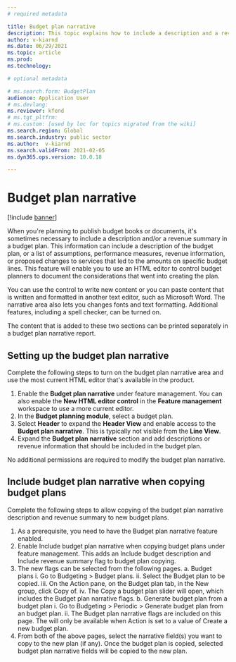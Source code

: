 ```yaml
---
# required metadata

title: Budget plan narrative
description: This topic explains how to include a description and a revenue summary in a budget plan. 
author: v-kiarnd
ms.date: 06/29/2021
ms.topic: article
ms.prod: 
ms.technology: 

# optional metadata

# ms.search.form: BudgetPlan
audience: Application User
# ms.devlang: 
ms.reviewer: kfend
# ms.tgt_pltfrm: 
# ms.custom: [used by loc for topics migrated from the wiki]
ms.search.region: Global
ms.search.industry: public sector
ms.author:  v-kiarnd
ms.search.validFrom: 2021-02-05
ms.dyn365.ops.version: 10.0.18

---
```


# Budget plan narrative

[!include [banner](../includes/banner.md)]

When you're planning to publish budget books or documents, it's sometimes necessary to include a description and/or a revenue summary in a budget plan. This information can include a description of the budget plan, or a list of assumptions, performance measures, revenue information, or proposed changes to services that led to the amounts on specific budget lines. This feature will enable you to use an HTML editor to control budget planners to document the considerations that went into creating the plan.

You can use the control to write new content or you can paste content that is written and formatted in another text editor, such as Microsoft Word. The narrative area also lets you changes fonts and text formatting. Additional features, including a spell checker, can be turned on.
 
The content that is added to these two sections can be printed separately in a budget plan narrative report.
 
## Setting up the budget plan narrative
Complete the following steps to turn on the budget plan narrative area and use the most current HTML editor that's available in the product.
1.	Enable the **Budget plan narrative** under feature management. You can also enable the **New HTML editor control** in the **Feature management** workspace to use a more current editor.
2.	In the **Budget planning module**, select a budget plan. 
3.	Select **Header** to expand the **Header View** and enable access to the **Budget plan narrative**. This is typically not visible from the **Line View**.
4.	Expand the **Budget plan narrative** section and add descriptions or revenue information that should be included in the budget plan.
 
No additional permissions are required to modify the budget plan narrative. 

## Include budget plan narrative when copying budget plans
Complete the following steps to allow copying of the budget plan narrative description and revenue summary to new budget plans.
1. As a prerequisite, you need to have the Budget plan narrative feature enabled.
2. Enable Include budget plan narrative when copying budget plans under feature management. This adds an Include budget description and Include revenue summary flag to budget plan copying.
3. The new flags can be selected from the following pages.
a. Budget plans
i. Go to Budgeting > Budget plans.
ii. Select the Budget plan to be copied.
iii. On the Action pane, on the Budget plan tab, in the New group, click Copy of.
iv. The Copy a budget plan slider will open, which includes the Budget plan narrative flags.
b. Generate budget plan from a budget plan
i. Go to Budgeting > Periodic > Generate budget plan from an budget plan.
ii. The Budget plan narrative flags are included on this page. The will only be available when Action is set to a value of Create a new budget plan.
4. From both of the above pages, select the narrative field(s) you want to copy to the new plan (if any).
Once the budget plan is copied, selected budget plan narrative fields will be copied to the new plan.



